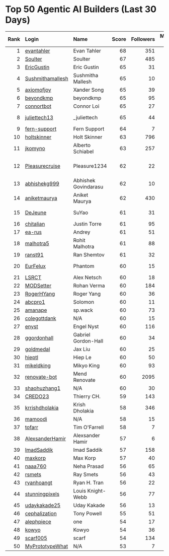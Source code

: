 # Top 50 Agentic AI Builders (Last 30 Days)

| Rank | Login | Name | Score | Followers | Merged PRs | Reviews | Hireable | Company |
|---:|:---|:---|---:|---:|---:|---:|:---:|:---|
| 1 | [evantahler](https://github.com/evantahler) | Evan Tahler | 68 | 351 | 44 | 85 | ✅ | @arcade-ai   |
| 2 | [Soulter](https://github.com/Soulter) | Soulter  | 67 | 485 | 29 | 56 | ✅ | @astrbotdevs |
| 3 | [EricGustin](https://github.com/EricGustin) | Eric Gustin | 65 | 31 | 35 | 100 | ✅ | @ArcadeAI |
| 4 | [Sushmithamallesh](https://github.com/Sushmithamallesh) | Sushmitha Mallesh | 65 | 10 | 29 | 58 | ✅ | N/A |
| 5 | [axiomofjoy](https://github.com/axiomofjoy) | Xander Song | 65 | 39 | 27 | 138 | ✅ | N/A |
| 6 | [beyondkmp](https://github.com/beyondkmp) | beyondkmp | 65 | 95 | 25 | 201 | ✅ | N/A |
| 7 | [connortbot](https://github.com/connortbot) | Connor Loi | 65 | 27 | 50 | 117 | ✅ | University of Waterloo |
| 8 | [juliettech13](https://github.com/juliettech13) | _juliettech | 65 | 44 | 50 | 111 | ✅ | @helicone, @lewagon, @aragon, @cyfrin |
| 9 | [fern-support](https://github.com/fern-support) | Fern Support | 64 | 7 | 50 | 52 |  | Fern |
| 10 | [holtskinner](https://github.com/holtskinner) | Holt Skinner | 63 | 796 | 50 | 78 |  | @google  |
| 11 | [jkomyno](https://github.com/jkomyno) | Alberto Schiabel | 63 | 257 | 22 | 185 | ✅ | @prisma |
| 12 | [Pleasurecruise](https://github.com/Pleasurecruise) | Pleasure1234 | 62 | 22 | 21 | 159 | ✅ | @CompPsyUnion @CherryHQ @MaaAssistantArknights |
| 13 | [abhishekg999](https://github.com/abhishekg999) | Abhishek Govindarasu | 62 | 10 | 22 | 138 | ✅ | N/A |
| 14 | [aniketmaurya](https://github.com/aniketmaurya) | Aniket Maurya | 62 | 430 | 20 | 63 | ✅ | @CelestoAI Ex-@Lightning-AI  |
| 15 | [DeJeune](https://github.com/DeJeune) | SuYao | 61 | 31 | 31 | 149 |  | Chinese Academy of Sciences University |
| 16 | [chitalian](https://github.com/chitalian) | Justin Torre | 61 | 95 | 50 | 96 |  | Helicone  |
| 17 | [ea-rus](https://github.com/ea-rus) | Andrey | 61 | 51 | 26 | 63 |  | N/A |
| 18 | [malhotra5](https://github.com/malhotra5) | Rohit Malhotra | 61 | 88 | 50 | 158 |  | Carnegie Mellon University  |
| 19 | [ranst91](https://github.com/ranst91) | Ran Shemtov | 61 | 32 | 50 | 78 |  | N/A |
| 20 | [EurFelux](https://github.com/EurFelux) | Phantom | 60 | 15 | 49 | 131 |  | Northwestern Polytechnical University |
| 21 | [LSRCT](https://github.com/LSRCT) | Alex Netsch | 60 | 18 | 50 | 46 |  | N/A |
| 22 | [MODSetter](https://github.com/MODSetter) | Rohan Verma | 60 | 184 | 32 | 53 |  | N/A |
| 23 | [RogerHYang](https://github.com/RogerHYang) | Roger Yang | 60 | 36 | 49 | 133 |  | N/A |
| 24 | [abcpro1](https://github.com/abcpro1) | Solomon | 60 | 11 | 50 | 74 |  | N/A |
| 25 | [amanape](https://github.com/amanape) | sp.wack | 60 | 73 | 25 | 58 |  | N/A |
| 26 | [colegottdank](https://github.com/colegottdank) | N/A | 60 | 15 | 50 | 105 |  | N/A |
| 27 | [enyst](https://github.com/enyst) | Engel Nyst | 60 | 116 | 50 | 136 |  | N/A |
| 28 | [ggordonhall](https://github.com/ggordonhall) | Gabriel Gordon-Hall | 60 | 34 | 47 | 52 |  | N/A |
| 29 | [goldmedal](https://github.com/goldmedal) | Jax Liu | 60 | 25 | 28 | 119 |  | Canner |
| 30 | [hieptl](https://github.com/hieptl) | Hiep Le | 60 | 50 | 50 | 70 |  | N/A |
| 31 | [mikeldking](https://github.com/mikeldking) | Mikyo King | 60 | 93 | 50 | 53 |  | Arize AI |
| 32 | [renovate-bot](https://github.com/renovate-bot) | Mend Renovate | 60 | 2095 | 50 | 44 |  | @mend |
| 33 | [shaohuzhang1](https://github.com/shaohuzhang1) | N/A | 60 | 30 | 50 | 92 |  | N/A |
| 34 | [CREDO23](https://github.com/CREDO23) | Thierry CH. | 59 | 143 | 24 | 205 |  | @ever-co  |
| 35 | [krrishdholakia](https://github.com/krrishdholakia) | Krish Dholakia | 58 | 346 | 48 | 26 | ✅ | N/A |
| 36 | [mamoodi](https://github.com/mamoodi) | N/A | 58 | 15 | 33 | 39 |  | N/A |
| 37 | [tofarr](https://github.com/tofarr) | Tim O'Farrell | 58 | 7 | 50 | 112 |  | N/A |
| 38 | [AlexsanderHamir](https://github.com/AlexsanderHamir) | Alexsander Hamir | 57 | 6 | 43 | 51 |  | Open Source Contributor |
| 39 | [ImadSaddik](https://github.com/ImadSaddik) | Imad Saddik | 57 | 158 | 22 | 66 |  | N/A |
| 40 | [maxkorp](https://github.com/maxkorp) | Max Korp | 57 | 40 | 36 | 23 | ✅ | @copilotkit |
| 41 | [naaa760](https://github.com/naaa760) | Neha Prasad | 56 | 65 | 21 | 76 |  | N/A |
| 42 | [rsmets](https://github.com/rsmets) | Ray Smets | 56 | 43 | 39 | 19 | ✅ | N/A |
| 43 | [ryanhoangt](https://github.com/ryanhoangt) | Ryan H. Tran | 56 | 22 | 21 | 231 |  | N/A |
| 44 | [stunningpixels](https://github.com/stunningpixels) | Louis Knight-Webb | 56 | 77 | 50 | 35 |  | N/A |
| 45 | [udaykakade25](https://github.com/udaykakade25) | Uday Kakade | 56 | 13 | 21 | 85 |  | Student |
| 46 | [cephalization](https://github.com/cephalization) | Tony Powell | 55 | 51 | 20 | 152 |  | @Arize-ai |
| 47 | [alephpiece](https://github.com/alephpiece) | one | 54 | 17 | 19 | 143 |  | N/A |
| 48 | [kowyo](https://github.com/kowyo) | Kowyo | 54 | 36 | 19 | 72 |  | N/A |
| 49 | [scarf005](https://github.com/scarf005) | scarf | 54 | 134 | 19 | 75 |  | @quotabook |
| 50 | [MyPrototypeWhat](https://github.com/MyPrototypeWhat) | N/A | 53 | 7 | 15 | 158 | ✅ | N/A |
